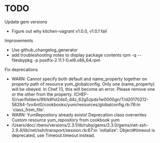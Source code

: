 # TODO

Update gem versions

  - Figure out why kitchen-vagrant v1.0.0, v1.0.1 fail

Improvements

  - Use github_changelog_generator
  - add troubleshooting notes to display package contents
    rpm -q --filesbypkg -p postfix-2.11.1-0.el6.x86_64.rpm

Fix deprecations

  - WARN: Cannot specify both default and name_property together on property path of resource yum_globalconfig. Only one (name_property) will be obeyed. In Chef 13, this will become an error. Please remove one or the other from the property. (CHEF-5)/var/folders/99/k8fst2ds0_d4z_62g5zpdx1w0000gn/T/d20170212-58284-1vx4nt0/cookbooks/yum/resources/globalconfig.rb:76:in `class_from_file'.
  - WARN: YumRepository already exists!  Deprecation class overwrites Custom resource yum_repository from cookbook yum
  - /Users/doc/.rbenv/versions/2.3.1/lib/ruby/gems/2.3.0/gems/net-ssh-2.9.4/lib/net/ssh/transport/session.rb:67:in `initialize': Object#timeout is deprecated, use Timeout.timeout instead.
